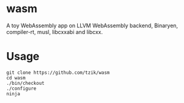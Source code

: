 # wasm

A toy WebAssembly app on LLVM WebAssembly backend, Binaryen, compiler-rt, musl, libcxxabi and libcxx.

# Usage

```
git clone https://github.com/tzik/wasm
cd wasm
./bin/checkout
./configure
ninja
```

